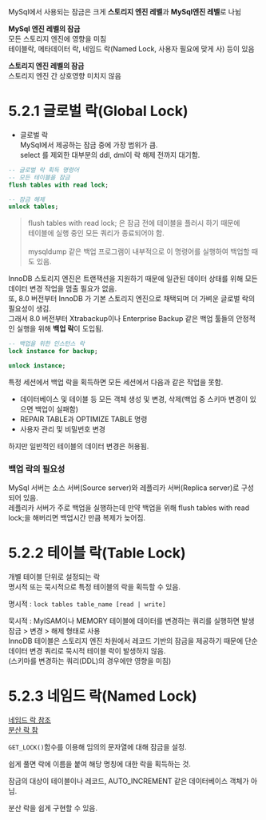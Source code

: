 MySql에서 사용되는 잠금은 크게 **스토리지 엔진 레벨**과 **MySql엔진 레벨**로 나뉨

**MySql 엔진 레벨의 잠금**<br>
  모든 스토리지 엔진에 영향을 미침<br>
  테이블락, 메타데이터 락, 네임드 락(Named Lock, 사용자 필요에 맞게 사) 등이 있음

**스토리지 엔진 레벨의 잠금**<br>
  스토리지 엔진 간 상호영향 미치지 않음

# 5.2.1 글로벌 락(Global Lock)

+ 글로벌 락<br>
  MySql에서 제공하는 잠금 중에 가장 범위가 큼.<br>
  select 를 제외한 대부분의 ddl, dml이 락 해제 전까지 대기함.<br>

```sql
-- 글로벌 락 획득 명령어
-- 모든 테이블을 잠금
flush tables with read lock;

-- 잠금 해제
unlock tables;
```

> flush tables with read lock; 은 잠금 전에 테이블을 플러시 하기 때문에<br>
> 테이블에 실행 중인 모든 쿼리가 종료되어야 함.<br>
> <br>
> mysqldump 같은 백업 프로그램이 내부적으로 이 명령어를 실행하여 백업할 때도 있음.

InnoDB 스토리지 엔진은 트랜잭션을 지원하기 때문에 일관된 데이터 상태를 위해 모든 데이터 변경 작업을 멈출 필요가 없음.<br>
또, 8.0 버전부터 InnoDB 가 기본 스토리지 엔진으로 채택되며 더 가벼운 글로벌 락의 필요성이 생김.<br>
그래서 8.0 버전부터 Xtrabackup이나 Enterprise Backup 같은 백업 툴들의 안정적인 실행을 위해 **백업 락**이 도입됨.<br>

```sql
-- 백업을 위한 인스턴스 락
lock instance for backup;

unlock instance;
```

특정 세션에서 백업 락을 획득하면 모든 세션에서 다음과 같은 작업을 못함.
+ 데이터베이스 및 테이블 등 모든 객체 생성 및 변경, 삭제(백업 중 스키마 변경이 있으면 백업이 실패함)
+ REPAIR TABLE과 OPTIMIZE TABLE 명령
+ 사용자 관리 및 비밀번호 변경

하지만 일반적인 테이블의 데이터 변경은 허용됨.

### 백업 락의 필요성

MySql 서버는 소스 서버(Source server)와 레플리카 서버(Replica server)로 구성되어 있음.<br>
레플리카 서버가 주로 백업을 실행하는데 만약 백업을 위해 flush tables with read lock;을 해버리면 백업시간 만큼 복제가 늦어짐.


# 5.2.2 테이블 락(Table Lock)

개별 테이블 단위로 설정되는 락<br>
명시적 또는 묵시적으로 특정 테이블의 락을 획득할 수 있음.<br>

명시적 : ``lock tables table_name [read | write]``<br>

묵시적 : MyISAM이나 MEMORY 테이블에 데이터를 변경하는 쿼리를 실행하면 발생<br>
잠금 > 변경 > 해제 형태로 사용<br>
InnoDB 테이블은 스토리지 엔진 차원에서 레코드 기반의 잠금을 제공하기 때문에 단순 데이터 변경 쿼리로 묵시적 테이블 락이 발생하지 않음.<br>
(스키마를 변경하는 쿼리(DDL)의 경우에만 영향을 미침)


# 5.2.3 네임드 락(Named Lock)
[네임드 락 참조](https://velog.io/@this-is-spear/MySQL-Named-Lock)<br>
[분산 락 참](https://cl8d.tistory.com/112)

``GET_LOCK()``함수를 이용해 임의의 문자열에 대해 잠금을 설정.<br>

쉽게 풀면 락에 이름을 붙여 해당 명칭에 대한 락을 획득하는 것.<br>

잠금의 대상이 테이블이나 레코드, AUTO_INCREMENT 같은 데이터베이스 객체가 아님.<br>

분산 락을 쉽게 구현할 수 있음.
